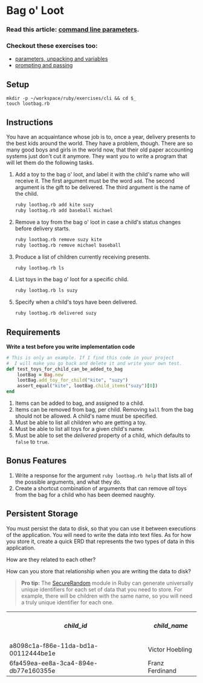 # Bag o' Loot

### Read this article: [command line parameters](http://jnoconor.github.io/blog/2013/10/13/a-short-explanation-of-argv/).

### Checkout these exercises too:
* [parameters, unpacking and variables](https://learnrubythehardway.org/book/ex13.html)
* [prompting and passing](https://learnrubythehardway.org/book/ex14.html) 


## Setup

```
mkdir -p ~/workspace/ruby/exercises/cli && cd $_
touch lootbag.rb
```

## Instructions

You have an acquaintance whose job is to, once a year, delivery presents to the best kids around the world. They have a problem, though. There are so many good boys and girls in the world now, that their old paper accounting systems just don't cut it anymore. They want you to write a program that will let them do the following tasks.

1. Add a toy to the bag o' loot, and label it with the child's name who will receive it. The first argument must be the word `add`. The second argument is the gift to be delivered. The third argument is the name of the child.

    ```bash
    ruby lootbag.rb add kite suzy
    ruby lootbag.rb add baseball michael
    ```

1. Remove a toy from the bag o' loot in case a child's status changes before delivery starts.

    ```bash
    ruby lootbag.rb remove suzy kite
    ruby lootbag.rb remove michael baseball
    ```

1. Produce a list of children currently receiving presents.

    ```bash
    ruby lootbag.rb ls
    ```

1. List toys in the bag o' loot for a specific child.

    ```bash
    ruby lootbag.rb ls suzy
    ```

1. Specify when a child's toys have been delivered.

    ```bash
    ruby lootbag.rb delivered suzy
    ```


## Requirements

**Write a test before you write implementation code**

```ruby
# This is only an example. If I find this code in your project
#  I will make you go back and delete it and write your own test.
def test_toys_for_child_can_be_added_to_bag
    lootBag = Bag.new
    lootBag.add_toy_for_child("kite", "suzy")
    assert_equal("kite", lootBag.child_items("suzy")[0])
end
```

1. Items can be added to bag, and assigned to a child.
1. Items can be removed from bag, per child. Removing `ball` from the bag should not be allowed. A child's name must be specified.
1. Must be able to list all children who are getting a toy.
1. Must be able to list all toys for a given child's name.
1. Must be able to set the *delivered* property of a child, which defaults to `false` to `true`.

## Bonus Features

1. Write a response for the argument `ruby lootbag.rb help` that lists all of the possible arguments, and what they do.
1. Create a shortcut combination of arguments that can remove *all* toys from the bag for a child who has been deemed naughty.

## Persistent Storage

You must persist the data to disk, so that you can use it between executions of the application. You will need to write the data into text files. As for how you store it, create a quick ERD that represents the two types of data in this application.

How are they related to each other?

How can you store that relationship when you are writing the data to disk?

> **Pro tip:** The [SecureRandom](https://ruby-doc.org/stdlib-2.4.0/libdoc/securerandom/rdoc/SecureRandom.html) module in Ruby can generate universally unique identifiers for each set of data that you need to store. For example, there will be children with the same name, so you will need a truly unique identifier for each one.

<table>
<tr>
    <th><h5>child_id</h5></th>
    <th><h5>child_name</h5></th>
</tr>
<tr>
  <td>
  a8098c1a-f86e-11da-bd1a-00112444be1e
  </td>
  <td>
  Victor Hoebling
  </td>
</tr>
<tr>
  <td>
  6fa459ea-ee8a-3ca4-894e-db77e160355e
  </td>
  <td>
  Franz Ferdinand
  </td>
</tr>

</table>
